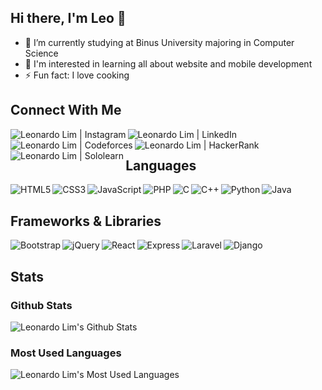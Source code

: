 ## Hi there, I'm Leo 👋

- 🔭 I’m currently studying at Binus University majoring in Computer Science
- 🌱 I'm interested in learning all about website and mobile development
- ⚡ Fun fact: I love cooking

## Connect With Me
<a href="https://www.instagram.com/leonardolim78"><img align="left" src="https://img.shields.io/badge/Instagram-E4405F?style=for-the-badge&logo=instagram&logoColor=white" alt="Leonardo Lim | Instagram"></a>
<a href="https://www.linkedin.com/in/leonardo-lim"><img align="left" src="https://img.shields.io/badge/LinkedIn-0077B5?style=for-the-badge&logo=linkedin&logoColor=white" alt="Leonardo Lim | LinkedIn"></a>
<a href="https://www.codeforces.com/profile/leonardolim78"><img align="left" src="https://img.shields.io/badge/Codeforces-445f9d?style=for-the-badge&logo=Codeforces&logoColor=white" alt="Leonardo Lim | Codeforces"></a>
<a href="https://www.hackerrank.com/leonardolim"><img align="left" src="https://img.shields.io/badge/-Hackerrank-2EC866?style=for-the-badge&logo=HackerRank&logoColor=white" alt="Leonardo Lim | HackerRank"></a>
<a href="https://www.sololearn.com/profile/18514103"><img align="left" src="https://img.shields.io/badge/-Sololearn-3a464b?style=for-the-badge&logo=Sololearn&logoColor=white" alt="Leonardo Lim | Sololearn"></a>
<br>

## Languages
<img align="left" src="https://img.shields.io/badge/HTML5-E34F26?style=for-the-badge&logo=html5&logoColor=white" alt="HTML5">
<img align="left" src="https://img.shields.io/badge/CSS3-1572B6?style=for-the-badge&logo=css3&logoColor=white" alt="CSS3">
<img align="left" src="https://img.shields.io/badge/JavaScript-323330?style=for-the-badge&logo=javascript&logoColor=F7DF1E" alt="JavaScript">
<img align="left" src="https://img.shields.io/badge/PHP-777BB4?style=for-the-badge&logo=php&logoColor=white" alt="PHP">
<img align="left" src="https://img.shields.io/badge/C-00599C?style=for-the-badge&logo=c&logoColor=white" alt="C">
<img align="left" src="https://img.shields.io/badge/C%2B%2B-00599C?style=for-the-badge&logo=c%2B%2B&logoColor=white" alt="C++">
<img align="left" src="https://img.shields.io/badge/python-3670A0?style=for-the-badge&logo=python&logoColor=ffdd54" alt="Python">
<img align="left" src="https://img.shields.io/badge/Java-ED8B00?style=for-the-badge&logo=java&logoColor=white" alt="Java">
<br>

## Frameworks & Libraries
<img align="left" src="https://img.shields.io/badge/Bootstrap-563D7C?style=for-the-badge&logo=bootstrap&logoColor=white" alt="Bootstrap">
<img align="left" src="https://img.shields.io/badge/jQuery-0769AD?style=for-the-badge&logo=jquery&logoColor=white" alt="jQuery">
<img align="left" src="https://img.shields.io/badge/react-%2320232a.svg?style=for-the-badge&logo=react&logoColor=%2361DAFB" alt="React">
<img align="left" src="https://img.shields.io/badge/express.js-%23404d59.svg?style=for-the-badge&logo=express&logoColor=%2361DAFB" alt="Express">
<img align="left" src="https://img.shields.io/badge/Laravel-FF2D20?style=for-the-badge&logo=laravel&logoColor=white" alt="Laravel">
<img align="left" src="https://img.shields.io/badge/django-%23092E20.svg?style=for-the-badge&logo=django&logoColor=white" alt="Django">
<br>

## Stats
<h3>Github Stats</h3>
<img src="https://github-readme-stats.vercel.app/api?username=leonardo-lim&theme=great-gatsby&show_icons=true&hide_border=true" alt="Leonardo Lim's Github Stats">

<h3>Most Used Languages</h3>
<img src="https://github-readme-stats.vercel.app/api/top-langs/?username=leonardo-lim&theme=great-gatsby&layout=compact&hide_border=true" alt="Leonardo Lim's Most Used Languages">
